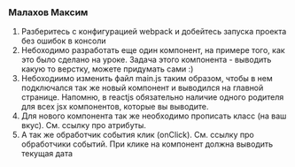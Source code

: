 ### Малахов Максим
1. Разберитесь с конфигурацией webpack и добейтесь запуска проекта без ошибок в консоли
2. Небоходимо разработать еще один компонент, на примере того, как это было сделано на уроке. Задача этого компонента - выводить какую то верстку, можете придумать сами :)
3. Небоходиимо изменить файл main.js таким образом, чтобы в нем подключался так же новый компонент и выводился на главной странице. Напомню, в reactjs обязательно наличие одного родителя для всех jsx компонентов, которые вы выводите.
4. Для нового компонента так же необходимо прописать класс (на ваш вкус). См. ссылку про атрибуты.
5. А так же обработчик события клик (onClick). См. ссылку про обработчики событий. При клике на компонент должна выводить текущая дата